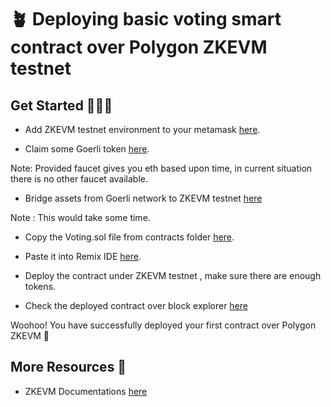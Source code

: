 # 🪴 Deploying basic voting smart contract over Polygon ZKEVM testnet


## Get Started 🏃🏻‍♂️

- Add ZKEVM testnet environment to your metamask [here](https://chainlist.org/chain/1442).

- Claim some Goerli token [here](https://goerli-faucet.pk910.de/).   

Note: Provided faucet gives you eth based upon time, in current situation there is no other faucet available.

- Bridge assets from Goerli network to ZKEVM testnet [here](https://wallet.polygon.technology/zkEVM-Bridge/bridge)   

Note : This would take some time.

- Copy the Voting.sol file from contracts folder [here]().

- Paste it into Remix IDE [here](https://remix.ethereum.org/).

- Deploy the contract under ZKEVM testnet , make sure there are enough tokens.

- Check the deployed contract over block explorer [here](https://testnet-zkevm.polygonscan.com/)

Woohoo! You have successfully deployed your first contract over Polygon ZKEVM 🥳

## More Resources 🧵

- ZKEVM Documentations [here](https://zkevm.polygon.technology/docs/introduction/)

